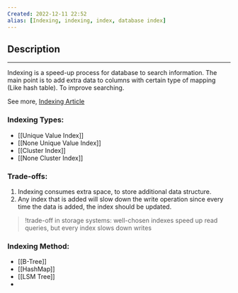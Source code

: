 ```yaml
---
Created: 2022-12-11 22:52
alias: [Indexing, indexing, index, database index]
---
```


## Description
---

Indexing is a speed-up process for database to search information. The main point is to add extra data to columns with certain type of mapping (Like hash table). To improve searching.

See more, [Indexing Article](https://tech-blog.cymetrics.io/posts/maxchiu/indexing/)

### Indexing Types:
- [[Unique Value Index]]
- [[None Unique Value Index]]
- [[Cluster Index]]
- [[None Cluster Index]]

### Trade-offs:
1. Indexing consumes extra space, to store additional data structure.
2. Any index that is added will slow down the write operation since every time the data is added, the index should be updated.

> !trade-off in storage systems: well-chosen indexes speed up read queries, but every index slows down writes

### Indexing Method:
- [[B-Tree]]
- [[HashMap]]
- [[LSM Tree]]
- 


